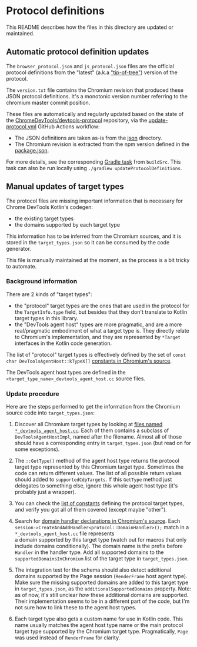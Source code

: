 # Protocol definitions

This README describes how the files in this directory are updated or maintained.

## Automatic protocol definition updates

The `browser_protocol.json` and `js_protocol.json` files are the official protocol definitions from the "latest" (a.k.a
["tip-of-tree"](https://chromedevtools.github.io/devtools-protocol/tot/)) version of the protocol.

The `version.txt` file contains the Chromium revision that produced these JSON protocol definitions.
It's a monotonic version number referring to the chromium master commit position.

These files are automatically and regularly updated based on the state of the
[ChromeDevTools/devtools-protocol](https://github.com/ChromeDevTools/devtools-protocol) repository, via the
[update-protocol.yml](../.github/workflows/update-protocol.yml) GitHub Actions workflow:

* The JSON definitions are taken as-is from the [json](https://github.com/ChromeDevTools/devtools-protocol/tree/master/json) directory.
* The Chromium revision is extracted from the npm version defined in the 
[package.json](https://github.com/ChromeDevTools/devtools-protocol/blob/master/package.json).

For more details, see the corresponding [Gradle task](..%2FbuildSrc%2Fsrc%2Fmain%2Fkotlin%2FUpdateProtocolDefinitionsTask.kt) from `buildSrc`.
This task can also be run locally using `./gradlew updateProtocolDefinitions`.

## Manual updates of target types

The protocol files are missing important information that is necessary for Chrome DevTools Kotlin's codegen:

* the existing target types
* the domains supported by each target type

This information has to be inferred from the Chromium sources, and it is stored in the `target_types.json` so it can be
consumed by the code generator.

This file is manually maintained at the moment, as the process is a bit tricky to automate.

### Background information

There are 2 kinds of "target types":

* the "protocol" target types are the ones that are used in the protocol for the `TargetInfo.type` field, but besides
  that they don't translate to Kotlin target types in this library. 
* the "DevTools agent host" types are more pragmatic, and are a more real/pragmatic embodiment of what a target type is.
  They directly relate to Chromium's implementation, and they are represented by `*Target` interfaces in the Kotlin code
  generation.

The list of "protocol" target types is effectively defined by the set of `const char DevToolsAgentHost::kTypeX[]`
[constants in Chromium's source](https://source.chromium.org/chromium/chromium/src/+/main:content/browser/devtools/devtools_agent_host_impl.cc;l=126-140).

The DevTools agent host types are defined in the `<target_type_name>_devtools_agent_host.cc` source files.

### Update procedure

Here are the steps performed to get the information from the Chromium source code into `target_types.json`:

1. Discover all Chromium target types by looking at [files named `*_devtools_agent_host.cc`](https://source.chromium.org/search?q=f:devtools_agent_host.cc).
   Each of them contains a subclass of `DevToolsAgentHostImpl`, named after the filename.
   Almost all of those should have a corresponding entry in `target_types.json` (but read on for some exceptions).

2. The `::GetType()` method of the agent host type returns the protocol target type represented by this 
   Chromium target type. Sometimes the code can return different values. The list of all possible return values should
   added to `supportedCdpTargets`.
   If this `GetType` method just delegates to something else, ignore this whole agent host type (it's probably just a wrapper).

3. You can check the [list of constants](https://source.chromium.org/chromium/chromium/src/+/main:content/browser/devtools/devtools_agent_host_impl.cc?q=%22const%20char%20DevToolsAgentHost::kType%22)
   defining the protocol target types, and verify you got all of them covered (except maybe "other"). 

4. Search for [domain handler declarations in Chromium's source](https://source.chromium.org/search?q=%22session-%3ECreateAndAddHandler%22%20f:devtools&ss=chromium).
   Each `session->CreateAndAddHandler<protocol::DomainHandler>();` match in a `*_devtools_agent_host.cc` file represents\
   a domain supported by this target type (watch out for macros that only include domains conditionally).
   The domain name is the prefix before `Handler` in the handler type.
   Add all supported domains to the `supportedDomainsInChromium` list of the target type in `target_types.json`.

5. The integration test for the schema should also detect additional domains supported by the Page session
   (`RenderFrame` host agent type). Make sure the missing supported domains are added to this target type in
   `target_types.json`, as the `additionalSupportedDomains` property.
   Note: as of now, it's still unclear *how* these additional domains are supported. Their implementation seems to be
   in a different part of the code, but I'm not sure how to link these to the agent host types.

6. Each target type also gets a custom name for use in Kotlin code. This name usually matches the agent host type name
   or the main protocol target type supported by the Chromium target type. Pragmatically, `Page` was used instead of
   `RenderFrame` for clarity.
